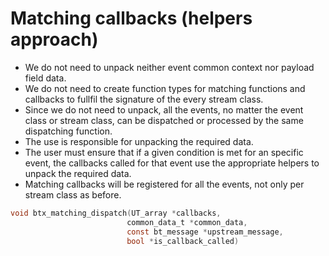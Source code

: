 # Matching callbacks (helpers approach)

* We do not need to unpack neither event common context nor payload field data.
* We do not need to create function types for matching functions and callbacks to fullfil the signature of the every stream class. 
* Since we do not need to unpack, all the events, no matter the event class or stream class, can be dispatched or processed by the same dispatching function.
* The use is responsible for unpacking the required data.
* The user must ensure that if a given condition is met for an specific event, the callbacks called for that event use the appropriate helpers to unpack the required data.
* Matching callbacks will be registered for all the events, not only per stream class as before.

```c
void btx_matching_dispatch(UT_array *callbacks,
                          common_data_t *common_data,
                          const bt_message *upstream_message,
                          bool *is_callback_called)
```